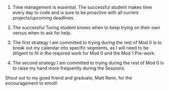 1. Time management is essential. The successful student makes time every day to code and is sure to be proactive with all current projects/upcoming deadlines.
2. The successful Turing student knows when to keep trying on their own versus when to ask for help.

1. The first strategy I am committed to trying during the rest of Mod 0 is to break out my calendar into specific segments, as I will need to be diligent to fit in the required work for Mod 0 and the Mod 1 Pre-work.
2. The second strategy I am committed to trying during the rest of Mod 0 is to raise my hand more frequently during the Sessions.

Shout out to my good friend and graduate, Matt Renn, for the encouragement to enroll!
